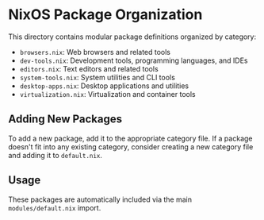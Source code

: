 # NixOS Package Organization

This directory contains modular package definitions organized by category:

- `browsers.nix`: Web browsers and related tools
- `dev-tools.nix`: Development tools, programming languages, and IDEs
- `editors.nix`: Text editors and related tools
- `system-tools.nix`: System utilities and CLI tools
- `desktop-apps.nix`: Desktop applications and utilities
- `virtualization.nix`: Virtualization and container tools

## Adding New Packages

To add a new package, add it to the appropriate category file. If a package doesn't fit into any existing category, consider creating a new category file and adding it to `default.nix`.

## Usage

These packages are automatically included via the main `modules/default.nix` import.
